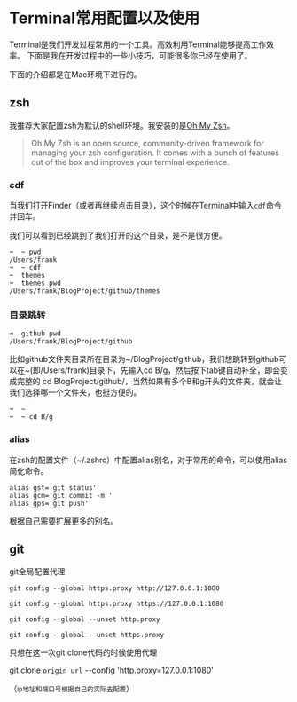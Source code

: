 # Terminal常用配置以及使用
Terminal是我们开发过程常用的一个工具。高效利用Terminal能够提高工作效率。
下面是我在开发过程中的一些小技巧，可能很多你已经在使用了。

下面的介绍都是在Mac环境下进行的。

## zsh
我推荐大家配置zsh为默认的shell环境。我安装的是[Oh My Zsh](https://github.com/robbyrussell/oh-my-zsh)。

> Oh My Zsh is an open source, community-driven framework for managing your zsh configuration. It comes with a bunch of features out of the box and improves your terminal experience.

### cdf
当我们打开Finder（或者再继续点击目录），这个时候在Terminal中输入`cdf`命令并回车。

我们可以看到已经跳到了我们打开的这个目录，是不是很方便。
```
➜  ~ pwd
/Users/frank
➜  ~ cdf
➜  themes 
➜  themes pwd
/Users/frank/BlogProject/github/themes
```

### 目录跳转
```
➜  github pwd
/Users/frank/BlogProject/github
```
比如github文件夹目录所在目录为~/BlogProject/github，我们想跳转到github可以在~(即/Users/frank)目录下，先输入cd B/g，然后按下tab键自动补全，即会变成完整的 cd BlogProject/github/，当然如果有多个B和g开头的文件夹，就会让我们选择哪一个文件夹，也挺方便的。
```
➜  ~ 
➜  ~ cd B/g 
```

### alias
在zsh的配置文件（~/.zshrc）中配置alias别名，对于常用的命令，可以使用alias简化命令。

```
alias gst='git status'
alias gcm='git commit -m '
alias gps='git push'
```

根据自己需要扩展更多的别名。

## git
git全局配置代理

```
git config --global https.proxy http://127.0.0.1:1080

git config --global https.proxy https://127.0.0.1:1080

git config --global --unset http.proxy

git config --global --unset https.proxy
```

只想在这一次git clone代码的时候使用代理

git clone `origin url` --config 'http.proxy=127.0.0.1:1080'

（<small>ip地址和端口号根据自己的实际去配置</small>）







